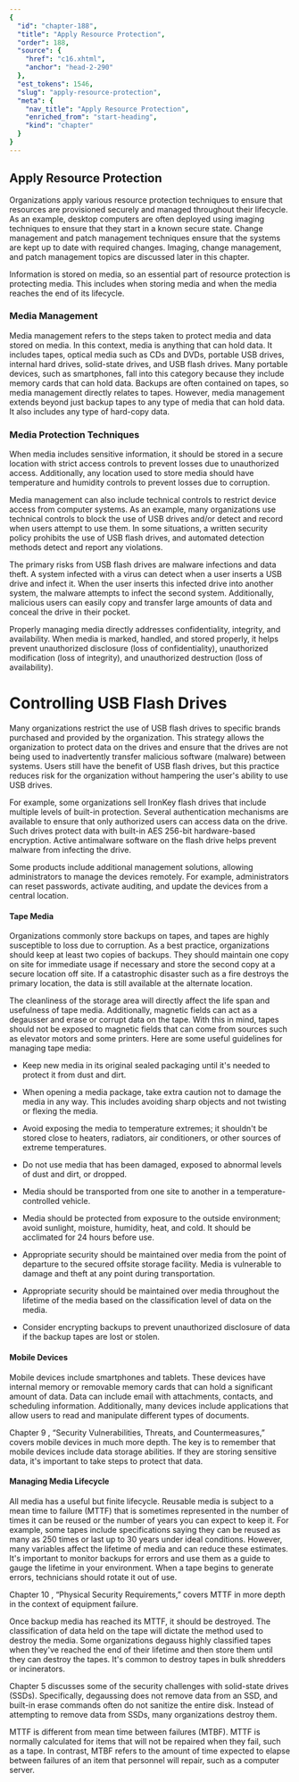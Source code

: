 ```yaml
---
{
  "id": "chapter-188",
  "title": "Apply Resource Protection",
  "order": 188,
  "source": {
    "href": "c16.xhtml",
    "anchor": "head-2-290"
  },
  "est_tokens": 1546,
  "slug": "apply-resource-protection",
  "meta": {
    "nav_title": "Apply Resource Protection",
    "enriched_from": "start-heading",
    "kind": "chapter"
  }
}
---
```

## Apply Resource Protection

Organizations apply various resource protection techniques to ensure that resources are provisioned securely and managed throughout their lifecycle. As an example, desktop computers are often deployed using imaging techniques to ensure that they start in a known secure state. Change management and patch management techniques ensure that the systems are kept up to date with required changes. Imaging, change management, and patch management topics are discussed later in this chapter.

Information is stored on media, so an essential part of resource protection is protecting media. This includes when storing media and when the media reaches the end of its lifecycle.

### Media Management

Media management refers to the steps taken to protect media and data stored on media. In this context, media is anything that can hold data. It includes tapes, optical media such as CDs and DVDs, portable USB drives, internal hard drives, solid-state drives, and USB flash drives. Many portable devices, such as smartphones, fall into this category because they include memory cards that can hold data. Backups are often contained on tapes, so media management directly relates to tapes. However, media management extends beyond just backup tapes to any type of media that can hold data. It also includes any type of hard-copy data.

### Media Protection Techniques

When media includes sensitive information, it should be stored in a secure location with strict access controls to prevent losses due to unauthorized access. Additionally, any location used to store media should have temperature and humidity controls to prevent losses due to corruption.

Media management can also include technical controls to restrict device access from computer systems. As an example, many organizations use technical controls to block the use of USB drives and/or detect and record when users attempt to use them. In some situations, a written security policy prohibits the use of USB flash drives, and automated detection methods detect and report any violations.

The primary risks from USB flash drives are malware infections and data theft. A system infected with a virus can detect when a user inserts a USB drive and infect it. When the user inserts this infected drive into another system, the malware attempts to infect the second system. Additionally, malicious users can easily copy and transfer large amounts of data and conceal the drive in their pocket.

Properly managing media directly addresses confidentiality, integrity, and availability. When media is marked, handled, and stored properly, it helps prevent unauthorized disclosure (loss of confidentiality), unauthorized modification (loss of integrity), and unauthorized destruction (loss of availability).

# Controlling USB Flash Drives

Many organizations restrict the use of USB flash drives to specific brands purchased and provided by the organization. This strategy allows the organization to protect data on the drives and ensure that the drives are not being used to inadvertently transfer malicious software (malware) between systems. Users still have the benefit of USB flash drives, but this practice reduces risk for the organization without hampering the user's ability to use USB drives.

For example, some organizations sell IronKey flash drives that include multiple levels of built-in protection. Several authentication mechanisms are available to ensure that only authorized users can access data on the drive. Such drives protect data with built-in AES 256-bit hardware-based encryption. Active antimalware software on the flash drive helps prevent malware from infecting the drive.

Some products include additional management solutions, allowing administrators to manage the devices remotely. For example, administrators can reset passwords, activate auditing, and update the devices from a central location.

#### Tape Media

Organizations commonly store backups on tapes, and tapes are highly susceptible to loss due to corruption. As a best practice, organizations should keep at least two copies of backups. They should maintain one copy on site for immediate usage if necessary and store the second copy at a secure location off site. If a catastrophic disaster such as a fire destroys the primary location, the data is still available at the alternate location.

The cleanliness of the storage area will directly affect the life span and usefulness of tape media. Additionally, magnetic fields can act as a degausser and erase or corrupt data on the tape. With this in mind, tapes should not be exposed to magnetic fields that can come from sources such as elevator motors and some printers. Here are some useful guidelines for managing tape media:

- Keep new media in its original sealed packaging until it's needed to protect it from dust and dirt.

- When opening a media package, take extra caution not to damage the media in any way. This includes avoiding sharp objects and not twisting or flexing the media.

- Avoid exposing the media to temperature extremes; it shouldn't be stored close to heaters, radiators, air conditioners, or other sources of extreme temperatures.

- Do not use media that has been damaged, exposed to abnormal levels of dust and dirt, or dropped.

- Media should be transported from one site to another in a temperature-controlled vehicle.

- Media should be protected from exposure to the outside environment; avoid sunlight, moisture, humidity, heat, and cold. It should be acclimated for 24 hours before use.

- Appropriate security should be maintained over media from the point of departure to the secured offsite storage facility. Media is vulnerable to damage and theft at any point during transportation.

- Appropriate security should be maintained over media throughout the lifetime of the media based on the classification level of data on the media.

- Consider encrypting backups to prevent unauthorized disclosure of data if the backup tapes are lost or stolen.

#### Mobile Devices

Mobile devices include smartphones and tablets. These devices have internal memory or removable memory cards that can hold a significant amount of data. Data can include email with attachments, contacts, and scheduling information. Additionally, many devices include applications that allow users to read and manipulate different types of documents.

Chapter 9 , “Security Vulnerabilities, Threats, and Countermeasures,” covers mobile devices in much more depth. The key is to remember that mobile devices include data storage abilities. If they are storing sensitive data, it's important to take steps to protect that data.

#### Managing Media Lifecycle

All media has a useful but finite lifecycle. Reusable media is subject to a mean time to failure (MTTF) that is sometimes represented in the number of times it can be reused or the number of years you can expect to keep it. For example, some tapes include specifications saying they can be reused as many as 250 times or last up to 30 years under ideal conditions. However, many variables affect the lifetime of media and can reduce these estimates. It's important to monitor backups for errors and use them as a guide to gauge the lifetime in your environment. When a tape begins to generate errors, technicians should rotate it out of use.

Chapter 10 , “Physical Security Requirements,” covers MTTF in more depth in the context of equipment failure.

Once backup media has reached its MTTF, it should be destroyed. The classification of data held on the tape will dictate the method used to destroy the media. Some organizations degauss highly classified tapes when they've reached the end of their lifetime and then store them until they can destroy the tapes. It's common to destroy tapes in bulk shredders or incinerators.

Chapter 5 discusses some of the security challenges with solid-state drives (SSDs). Specifically, degaussing does not remove data from an SSD, and built-in erase commands often do not sanitize the entire disk. Instead of attempting to remove data from SSDs, many organizations destroy them.

MTTF is different from mean time between failures (MTBF). MTTF is normally calculated for items that will not be repaired when they fail, such as a tape. In contrast, MTBF refers to the amount of time expected to elapse between failures of an item that personnel will repair, such as a computer server.
